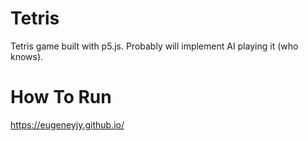# Tetris
Tetris game built with p5.js. Probably will implement AI playing it (who knows).
# How To Run
https://eugeneyjy.github.io/
